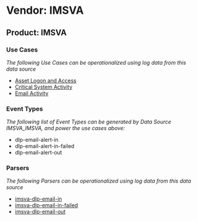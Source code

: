 Vendor: IMSVA
=============
Product: IMSVA
--------------

### Use Cases

_The following Use Cases can be operationalized using log data from this data source_

* [Asset Logon and Access](../UseCases/usecase_asset_logon_and_access.md)
* [Critical System Activity](../UseCases/usecase_critical_system_activity.md)
* [Email Activity](../UseCases/usecase_email_activity.md)


### Event Types

_The following list of Event Types can be generated by Data Source IMSVA_IMSVA, and power the use cases above:_

- dlp-email-alert-in
- dlp-email-alert-in-failed
- dlp-email-alert-out


### Parsers

_The following Parsers can be operationalized using log data from this data source_

* [imsva-dlp-email-in](../Parsers/parserContent_imsva-dlp-email-in.md)
* [imsva-dlp-email-in-failed](../Parsers/parserContent_imsva-dlp-email-in-failed.md)
* [imsva-dlp-email-out](../Parsers/parserContent_imsva-dlp-email-out.md)
